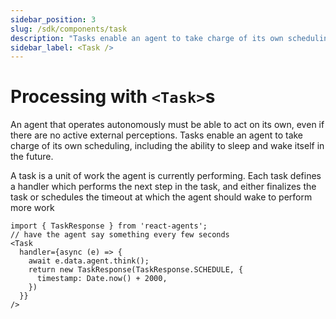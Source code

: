 ```yaml
---
sidebar_position: 3
slug: /sdk/components/task
description: "Tasks enable an agent to take charge of its own scheduling, including the ability to sleep and wake itself in the future."
sidebar_label: <Task />
---
```


# Processing with `<Task>`s

An agent that operates autonomously must be able to act on its own, even if there are no active external perceptions. Tasks enable an agent to take charge of its own scheduling, including the ability to sleep and wake itself in the future.

A task is a unit of work the agent is currently performing. Each task defines a handler which performs the next step in the task, and either finalizes the task or schedules the timeout at which the agent should wake to perform more work

```tsx
import { TaskResponse } from 'react-agents';
// have the agent say something every few seconds
<Task
  handler={async (e) => {
    await e.data.agent.think();
    return new TaskResponse(TaskResponse.SCHEDULE, {
      timestamp: Date.now() + 2000,
    })
  }}
/>
```